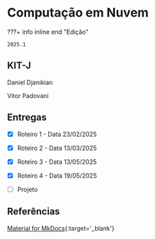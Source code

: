 # Computação em Nuvem


???+ info inline end "Edição"

    2025.1


## KIT-J

Daniel Djanikian

Vitor Padovani


## Entregas

- [x] Roteiro 1 - Data 23/02/2025
- [x] Roteiro 2 - Data 13/03/2025
- [x] Roteiro 3 - Data 13/05/2025
- [x] Roteiro 4 - Data 19/05/2025
- [ ] Projeto


## Referências

[Material for MkDocs](https://squidfunk.github.io/mkdocs-material/reference/){:target='_blank'}